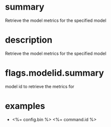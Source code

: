 # summary

Retrieve the model metrics for the specified model

# description

Retrieve the model metrics for the specified model

# flags.modelid.summary

model id to retrieve the metrics for

# examples

- <%= config.bin %> <%= command.id %>
